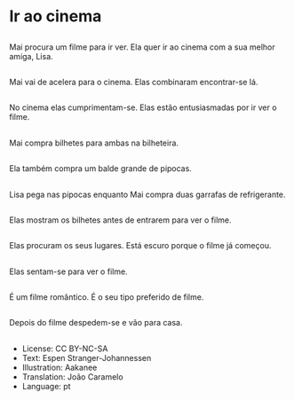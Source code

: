 # Ir ao cinema

##
Mai procura um filme para ir ver. Ela quer ir ao cinema com a sua melhor amiga, Lisa.

##
Mai vai de acelera para o cinema. Elas combinaram encontrar-se lá.

##
No cinema elas cumprimentam-se. Elas estão entusiasmadas por ir ver o filme.

##
Mai compra bilhetes para ambas na bilheteira.

##
Ela também compra um balde grande de pipocas.

##
Lisa pega nas pipocas enquanto Mai compra duas garrafas de refrigerante.

##
Elas mostram os bilhetes antes de entrarem para ver o filme.

##
Elas procuram os seus lugares. Está escuro porque o filme já começou.

##
Elas sentam-se para ver o filme.

##
É um filme romântico. É o seu tipo preferido de filme.

##
Depois do filme despedem-se e vão para casa.

##
* License: CC BY-NC-SA
* Text: Espen Stranger-Johannessen
* Illustration: Aakanee
* Translation: João Caramelo
* Language: pt
